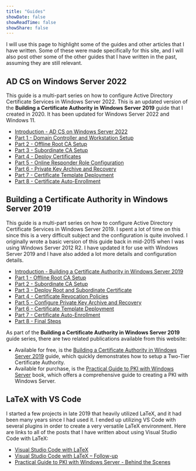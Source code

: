```yaml
---
title: "Guides"
showDate: false
showReadTime: false
showShare: false
---
```


I will use this page to highlight some of the guides and other articles that I have written. Some of these were made specifically for this site, and I will also post other some of the other guides that I have written in the past, assuming they are still relevant.

## AD CS on Windows Server 2022 ##

This guide is a multi-part series on how to configure Active Directory Certificate Services in Windows Server 2022. This is an updated version of the **Building a Certificate Authority in Windows Server 2019** guide that I created in 2020. It has been updated for Windows Server 2022 and Windows 11.

* [Introduction - AD CS on Windows Server 2022](https://docs.mjcb.io/microsoft/windows-server/windows-server-roles-features/adcs/adcs-windows-server-2022/)
* [Part 1 - Domain Controller and Workstation Setup](https://docs.mjcb.io/microsoft/windows-server/windows-server-roles-features/adcs/adcs-windows-server-2022/adcs-windows-server-2022-part-1/)
* [Part 2 - Offline Root CA Setup](https://docs.mjcb.io/microsoft/windows-server/windows-server-roles-features/adcs/adcs-windows-server-2022/adcs-windows-server-2022-part-2/)
* [Part 3 - Subordinate CA Setup](https://docs.mjcb.io/microsoft/windows-server/windows-server-roles-features/adcs/adcs-windows-server-2022/adcs-windows-server-2022-part-3/)
* [Part 4 - Deploy Certificates](https://docs.mjcb.io/microsoft/windows-server/windows-server-roles-features/adcs/adcs-windows-server-2022/adcs-windows-server-2022-part-4/)
* [Part 5 - Online Responder Role Configuration](https://docs.mjcb.io/microsoft/windows-server/windows-server-roles-features/adcs/adcs-windows-server-2022/adcs-windows-server-2022-part-5/)
* [Part 6 - Private Key Archive and Recovery](https://docs.mjcb.io/microsoft/windows-server/windows-server-roles-features/adcs/adcs-windows-server-2022/adcs-windows-server-2022-part-6/)
* [Part 7 - Certificate Template Deployment](https://docs.mjcb.io/microsoft/windows-server/windows-server-roles-features/adcs/adcs-windows-server-2022/adcs-windows-server-2022-part-7/)
* [Part 8 - Certificate Auto-Enrollment](https://docs.mjcb.io/microsoft/windows-server/windows-server-roles-features/adcs/adcs-windows-server-2022/adcs-windows-server-2022-part-8/)

## Building a Certificate Authority in Windows Server 2019 ##

This guide is a multi-part series on how to configure Active Directory Certificate Services in Windows Server 2019. I spent a lot of time on this since this is a very difficult subject and the configuration is quite involved. I originally wrote a basic version of this guide back in mid-2015 when I was using Windows Server 2012 R2. I have updated it for use with Windows Server 2019 and I have also added a lot more details and configuration details.

* [Introduction - Building a Certificate Authority in Windows Server 2019](/blog/2020/03/09/certificate-authority-windows-server-2019)
* [Part 1 - Offline Root CA Setup](/blog/2020/03/09/certificate-authority-windows-server-2019-part-1)
* [Part 2 - Subordinate CA Setup](/blog/2020/03/09/certificate-authority-windows-server-2019-part-2)
* [Part 3 - Deploy Root and Subordinate Certificate](/blog/2020/03/09/certificate-authority-windows-server-2019-part-3)
* [Part 4 - Certificate Revocation Policies](/blog/2020/03/09/certificate-authority-windows-server-2019-part-4)
* [Part 5 - Configure Private Key Archive and Recovery](/blog/2020/03/09/certificate-authority-windows-server-2019-part-5)
* [Part 6 - Certificate Template Deployment](/blog/2020/03/09/certificate-authority-windows-server-2019-part-6)
* [Part 7 - Certificate Auto-Enrollment](/blog/2020/03/09/certificate-authority-windows-server-2019-part-7)
* [Part 8 - Final Steps](/blog/2020/03/09/certificate-authority-windows-server-2019-part-8)

As part of the **Building a Certificate Authority in Windows Server 2019** guide series, there are two related publications available from this website:

* Available for free, is the [Building a Certificate Authority in Windows Server 2019](/publications/building-a-certificate-authority-in-windows-server-2019/) guide, which quickly demonstrates how to setup a Two-Tier Certificate Authority.
* Available for purchase, is the [Practical Guide to PKI with Windows Server](/publications/practical-guide-to-pki-with-windows-server/) book, which offers a comprehensive guide to creating a PKI with Windows Server.

## LaTeX with VS Code ##

I started a few projects in late 2019 that heavily utilized LaTeX, and it had been many years since I had used it. I ended up utilizing VS Code with several plugins in order to create a very versatile LaTeX environment. Here are links to all of the posts that I have written about using Visual Studio Code with LaTeX:

* [Visual Studio Code with LaTeX](/blog/2020/01/23/visual-studio-code-with-latex/)
* [Visual Studio Code with LaTeX – Follow-up](/blog/2020/07/20/visual-studio-code-with-latex-follow-up/)
* [Practical Guide to PKI with Windows Server - Behind the Scenes](/blog/2021/09/23/practical-guide-to-pki-with-windows-server-behind-the-scenes/)
